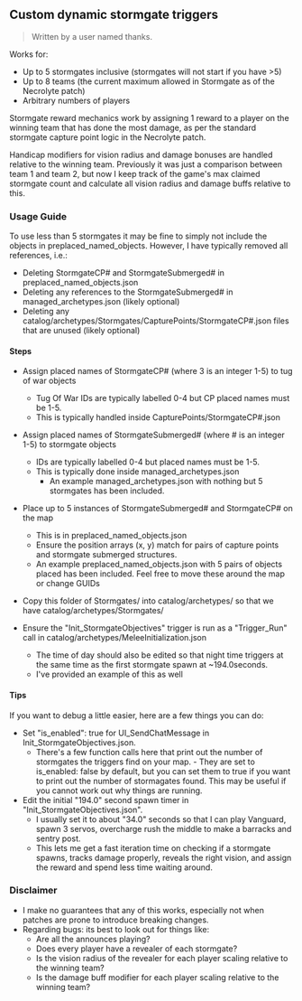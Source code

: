 ## Custom dynamic stormgate triggers

> Written by a user named thanks.

Works for:
- Up to 5 stormgates inclusive (stormgates will not start if you have >5)
- Up to 8 teams (the current maximum allowed in Stormgate as of the Necrolyte patch)
- Arbitrary numbers of players

Stormgate reward mechanics work by assigning 1 reward to a player on the winning team that has done the most damage, as per the standard stormgate capture point logic in the Necrolyte patch.

Handicap modifiers for vision radius and damage bonuses are handled relative to the winning team.
Previously it was just a comparison between team 1 and team 2, but now I keep track of the game's max claimed stormgate count and calculate all vision radius and damage buffs relative to this.

### Usage Guide

To use less than 5 stormgates it may be fine to simply not include the objects in preplaced_named_objects.
However, I have typically removed all references, i.e.:
- Deleting StormgateCP# and StormgateSubmerged# in preplaced_named_objects.json
- Deleting any references to the StormgateSubmerged# in managed_archetypes.json (likely optional)
- Deleting any catalog/archetypes/Stormgates/CapturePoints/StormgateCP#.json files that are unused (likely optional)

#### Steps
- Assign placed names of StormgateCP# (where 3 is an integer 1-5) to tug of war objects
  - Tug Of War IDs are typically labelled 0-4 but CP placed names must be 1-5.
  - This is typically handled inside CapturePoints/StormgateCP#.json
- Assign placed names of StormgateSubmerged# (where # is an integer 1-5) to stormgate objects
  - IDs are typically labelled 0-4 but placed names must be 1-5.
  - This is typically done inside managed_archetypes.json
    - An example managed_archetypes.json with nothing but 5 stormgates has been included.

- Place up to 5 instances of StormgateSubmerged# and StormgateCP# on the map
  - This is in preplaced_named_objects.json
  - Ensure the position arrays (x, y) match for pairs of capture points and stormgate submerged structures.
  - An example preplaced_named_objects.json with 5 pairs of objects placed has been included. Feel free to move these around the map or change GUIDs

- Copy this folder of Stormgates/ into catalog/archetypes/ so that we have catalog/archetypes/Stormgates/
- Ensure the "Init_StormgateObjectives" trigger is run as a "Trigger_Run" call in catalog/archetypes/MeleeInitialization.json
  - The time of day should also be edited so that night time triggers at the same time as the first stormgate spawn at ~194.0seconds.
  - I've provided an example of this as well

#### Tips

If you want to debug a little easier, here are a few things you can do:
- Set "is_enabled": true for UI_SendChatMessage in Init_StormgateObjectives.json.
    - There's a few function calls here that print out the number of stormgates the triggers find on your map. - They are set to is_enabled: false by default, but you can set them to true if you want to print out the number of stormagates found. This may be useful if you cannot work out why things are running.
- Edit the initial "194.0" second spawn timer in "Init_StormgateObjectives.json".
    - I usually set it to about "34.0" seconds so that I can play Vanguard, spawn 3 servos, overcharge rush the middle to make a barracks and sentry post.
    - This lets me get a fast iteration time on checking if a stormgate spawns, tracks damage properly, reveals the right vision, and assign the reward and spend less time waiting around.

### Disclaimer

- I make no guarantees that any of this works, especially not when patches are prone to introduce breaking changes.
- Regarding bugs: its best to look out for things like:
  - Are all the announces playing?
  - Does every player have a revealer of each stormgate?
  - Is the vision radius of the revealer for each player scaling relative to the winning team?
  - Is the damage buff modifier for each player scaling relative to the winning team?
